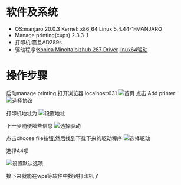 <!--
author: Jimersy Lee
head
date: 2020-06-04
title: linux环境安装打印机驱动
tags: LINUX,HARBOR,DEVOPS,MANJARO
images:
category: devops
status: publish
summary: 为了彻底摆脱windows,这次把linux打印机驱动搞定了
-->


# 软件及系统
* OS:manjaro 20.0.3 Kernel: x86_64 Linux 5.4.44-1-MANJARO
*  Manage printing(cups) 2.3.3-1
*  打印机:震旦AD289s 
*  驱动程序:[Konica Minolta bizhub 287 Driver](https://www.freeprinterdriverdownload.org/konica-minolta-bizhub-287-driver-download-links/)  [linux64驱动](https://www.freeprinterdriverdownload.org/download/konica-minolta-bizhub-287/IT5BWPPDLinux_900010006MU.zip)


# 操作步骤
 
 启动manage printing,打开浏览器 localhost:631
![首页](https://gitee.com/jimersylee/imagehosting/raw/master/1594774898_20200629112920963_2008341084.png)
点击 Add printer
![选择协议](https://gitee.com/jimersylee/imagehosting/raw/master/1594774898_20200629113044826_1770484846.png)

打印机地址为
![设置地址](https://gitee.com/jimersylee/imagehosting/raw/master/1594774898_20200629113157596_1308672203.png)

下一步随便填些信息
![选择驱动](https://gitee.com/jimersylee/imagehosting/raw/master/1594774898_20200629113600526_83762745.png)

点击choose file按钮,然后找到下载下来的驱动程序
![选择驱动](https://gitee.com/jimersylee/imagehosting/raw/master/1594774898_20200629113705881_2130477949.png)

选择A4呗

![设置默认选项](https://gitee.com/jimersylee/imagehosting/raw/master/1594774899_20200629113845808_831801316.png)


接下来就能在wps等软件中找到打印机了
